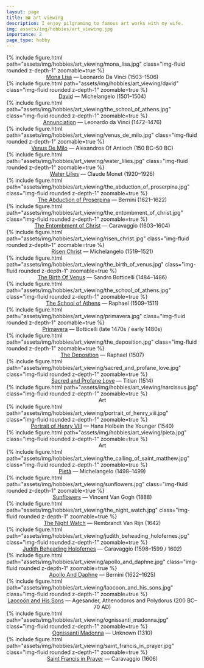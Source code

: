 ```yaml
---
layout: page
title: 🖼️ art viewing
description: I enjoy pilgraming to famous art works with my wife.
img: assets/img/hobbies/art_viewing.jpg
importance: 2
page_type: hobby
---
```


<div class="row mt-3">
    <div class="col-sm mt-3 mt-md-0">
        {% include figure.html path="assets/img/hobbies/art_viewing/mona_lisa.jpg" class="img-fluid rounded z-depth-1" zoomable=true %}
        <center><a href='https://en.wikipedia.org/wiki/Mona_Lisa'>Mona Lisa</a> — Leonardo Da Vinci (1503–1506)</center>
        {% include figure.html path="assets/img/hobbies/art_viewing/david" class="img-fluid rounded z-depth-1" zoomable=true %}
        <center><a href='https://en.wikipedia.org/wiki/David_(Michelangelo)'>David</a> — Michelangelo  (1501–1504)</center>
        {% include figure.html path="assets/img/hobbies/art_viewing/the_school_of_athens.jpg" class="img-fluid rounded z-depth-1" zoomable=true %}
        <center><a href='https://en.wikipedia.org/wiki/Annunciation_(Leonardo)'>Annunciation</a> — Leonardo da Vinci (1472–1476)</center>
        {% include figure.html path="assets/img/hobbies/art_viewing/venus_de_milo.jpg" class="img-fluid rounded z-depth-1" zoomable=true %}
        <center><a href='https://en.wikipedia.org/wiki/Venus_de_Milo'>Venus De Milo</a> — Alexandros Of Antioch (150 BC–50 BC)</center>
        {% include figure.html path="assets/img/hobbies/art_viewing/water_lilies.jpg" class="img-fluid rounded z-depth-1" zoomable=true %}
        <center><a href='https://en.wikipedia.org/wiki/Water_Lilies_(Monet_series)'>Water Lilies</a> — Claude Monet (1920–1926)</center>
        {% include figure.html path="assets/img/hobbies/art_viewing/the_abduction_of_proserpina.jpg" class="img-fluid rounded z-depth-1" zoomable=true %}
        <center><a href='https://en.wikipedia.org/wiki/The_Rape_of_Proserpina'>The Abduction of Proserpina</a> — Bernini  (1621–1622)</center>
        {% include figure.html path="assets/img/hobbies/art_viewing/the_entombment_of_christ.jpg" class="img-fluid rounded z-depth-1" zoomable=true %}
        <center><a href='https://en.wikipedia.org/wiki/The_Entombment_of_Christ_(Caravaggio)'>The Entombment of Christ</a> — Caravaggio  (1603–1604)</center>
        {% include figure.html path="assets/img/hobbies/art_viewing/risen_christ.jpg" class="img-fluid rounded z-depth-1" zoomable=true %}
        <center><a href='https://en.wikipedia.org/wiki/Risen_Christ_(Michelangelo,_Santa_Maria_sopra_Minerva)'>Risen Christ</a> — Michelangelo  (1519–1521)</center>
    </div>
    <div class="col-sm mt-3 mt-md-0">
        {% include figure.html path="assets/img/hobbies/art_viewing/the_birth_of_venus.jpg" class="img-fluid rounded z-depth-1" zoomable=true %}
        <center><a href='https://en.wikipedia.org/wiki/The_Birth_of_Venus'>The Birth Of Venus</a> — Sandro Botticelli (1484–1486)</center>
        {% include figure.html path="assets/img/hobbies/art_viewing/the_school_of_athens.jpg" class="img-fluid rounded z-depth-1" zoomable=true %}
        <center><a href='https://en.wikipedia.org/wiki/The_School_of_Athens'>The School of Athens</a> — Raphael  (1509–1511)</center>
        {% include figure.html path="assets/img/hobbies/art_viewing/primavera.jpg" class="img-fluid rounded z-depth-1" zoomable=true %}
        <center><a href='https://en.wikipedia.org/wiki/Primavera_(Botticelli)'>Primavera</a> — Botticelli (late 1470s / early 1480s)</center>
        {% include figure.html path="assets/img/hobbies/art_viewing/the_deposition.jpg" class="img-fluid rounded z-depth-1" zoomable=true %}
        <center><a href='https://en.wikipedia.org/wiki/The_Deposition_(Raphael)'>The Deposition</a> — Raphael  (1507)</center>
        {% include figure.html path="assets/img/hobbies/art_viewing/sacred_and_profane_love.jpg" class="img-fluid rounded z-depth-1" zoomable=true %}
        <center><a href='https://en.wikipedia.org/wiki/Sacred_and_Profane_Love'>Sacred and Profane Love</a> — Titian (1514)</center>
        {% include figure.html path="assets/img/hobbies/art_viewing/narcissus.jpg" class="img-fluid rounded z-depth-1" zoomable=true %}
        <center>Art</center>
        {% include figure.html path="assets/img/hobbies/art_viewing/portrait_of_henry_viii.jpg" class="img-fluid rounded z-depth-1" zoomable=true %}
        <center><a href='https://en.wikipedia.org/wiki/Portrait_of_Henry_VIII'>Portrait of Henry VIII</a> — Hans Holbein the Younger (1540)</center>
        {% include figure.html path="assets/img/hobbies/art_viewing/pieta.jpg" class="img-fluid rounded z-depth-1" zoomable=true %}
        <center>Art</center>
    </div>
    <div class="col-sm mt-3 mt-md-0">
        {% include figure.html path="assets/img/hobbies/art_viewing/the_calling_of_saint_matthew.jpg" class="img-fluid rounded z-depth-1" zoomable=true %}
        <center><a href='https://en.wikipedia.org/wiki/Piet%C3%A0'>Pietà</a> — Michelangelo  (1498–1499)</center>
        {% include figure.html path="assets/img/hobbies/art_viewing/sunflowers.jpg" class="img-fluid rounded z-depth-1" zoomable=true %}
        <center><a href='https://en.wikipedia.org/wiki/Sunflowers_(Van_Gogh_series)'>Sunflowers</a> — Vincent Van Gogh (1888)</center>
        {% include figure.html path="assets/img/hobbies/art_viewing/the_night_watch.jpg" class="img-fluid rounded z-depth-1" zoomable=true %}
        <center><a href='https://en.wikipedia.org/wiki/The_Night_Watch'>The Night Watch</a> — Rembrandt Van Rijn (1642)</center>
        {% include figure.html path="assets/img/hobbies/art_viewing/judith_beheading_holofernes.jpg" class="img-fluid rounded z-depth-1" zoomable=true %}
        <center><a href='https://en.wikipedia.org/wiki/Judith_Beheading_Holofernes_(Caravaggio)'>Judith Beheading Holofernes</a> — Caravaggio  (1598–1599 / 1602)</center>
        {% include figure.html path="assets/img/hobbies/art_viewing/apollo_and_daphne.jpg" class="img-fluid rounded z-depth-1" zoomable=true %}
        <center><a href='https://en.wikipedia.org/wiki/Apollo_and_Daphne_(Bernini)'>Apollo And Daphne</a> — Bernini  (1622–1625)</center>
        {% include figure.html path="assets/img/hobbies/art_viewing/laocoon_and_his_sons.jpg" class="img-fluid rounded z-depth-1" zoomable=true %}
        <center><a href='https://en.wikipedia.org/wiki/Laoco%C3%B6n_and_His_Sons'>Laocoön and His Sons</a> — Agesander, Athenodoros and Polydorus (200 BC–70 AD)</center>
        {% include figure.html path="assets/img/hobbies/art_viewing/ognissanti_madonna.jpg" class="img-fluid rounded z-depth-1" zoomable=true %}
        <center><a href='https://en.wikipedia.org/wiki/Ognissanti_Madonna'>Ognissanti Madonna</a> — Unknown (1310)</center>
        {% include figure.html path="assets/img/hobbies/art_viewing/saint_francis_in_prayer.jpg" class="img-fluid rounded z-depth-1" zoomable=true %}
        <center><a href='https://en.wikipedia.org/wiki/Saint_Francis_in_Prayer_(Caravaggio)'>Saint Francis in Prayer</a> — Caravaggio  (1606)</center>
    </div>
</div>
